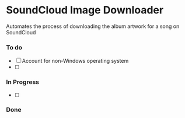 # SoundCloud Image Downloader
Automates the process of downloading the album artwork for a song on SoundCloud

### To do 
- [ ] Account for non-Windows operating system
- [ ] 

### In Progress
- [ ] 

### Done

 